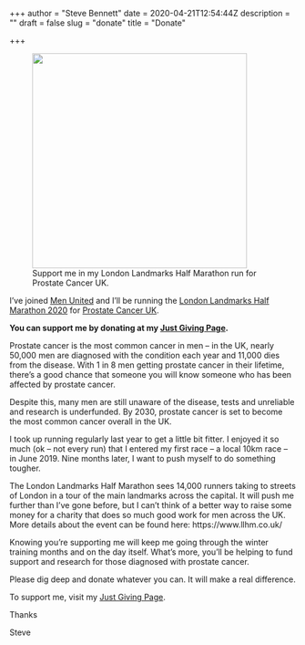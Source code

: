 +++
author = "Steve Bennett"
date = 2020-04-21T12:54:44Z
description = ""
draft = false
slug = "donate"
title = "Donate"

+++


<div class="wp-block-image"><figure class="alignright is-resized"><img loading="lazy" src="https://stevebennettco.files.wordpress.com/2019/06/img_20190628_191912_226.jpg?w=656" alt="" class="wp-image-685" width="377" height="377" /><figcaption>Support me in my London Landmarks Half Marathon run for Prostate Cancer UK.</figcaption></figure></div>



<p>I&#8217;ve joined <a href="https://prostatecanceruk.org/get-involved/men-united">Men United</a> and I&#8217;ll be running the <a href="https://www.llhm.co.uk/">London Landmarks Half Marathon 2020</a> for <a href="https://prostatecanceruk.org/">Prostate Cancer UK</a>.</p>



<p><strong>You can support me by donating at my <a href="https://www.justgiving.com/fundraising/steve2020">Just Giving Page</a>.</strong></p>



<p>Prostate cancer is the most common cancer in men &#8211; in the UK, nearly 50,000 men are diagnosed with the condition each year and 11,000 dies from the disease. With 1 in 8 men getting prostate cancer in their lifetime, there&#8217;s a good chance that someone you will know someone who has been affected by prostate cancer.</p>



<p>Despite this, many men are still unaware of the disease, tests and unreliable and research is underfunded. By 2030, prostate cancer is set to become the most common cancer overall in the UK.</p>



<p>I took up running regularly last year to get a little bit fitter. I enjoyed it so much (ok &#8211; not every run) that I entered my first race &#8211; a local 10km race &#8211; in June 2019. Nine months later, I want to push myself to do something tougher.</p>



<p>The London Landmarks Half Marathon sees 14,000 runners taking to streets of London in a tour of the main landmarks across the capital. It will push me further than I&#8217;ve gone before, but I can&#8217;t think of a better way to raise some money for a charity that does so much good work for men across the UK. More details about the event can be found here: https://www.llhm.co.uk/</p>



<p>Knowing you&#8217;re supporting me will keep me going through the winter training months and on the day itself. What&#8217;s more, you&#8217;ll be helping to fund support and research for those diagnosed with prostate cancer.</p>



<p>Please dig deep and donate whatever you can. It will make a real difference.</p>



<p>To support me, visit my <a href="https://www.justgiving.com/fundraising/steve2020">Just Giving Page</a>.</p>



<p>Thanks</p>



<p>Steve</p>



